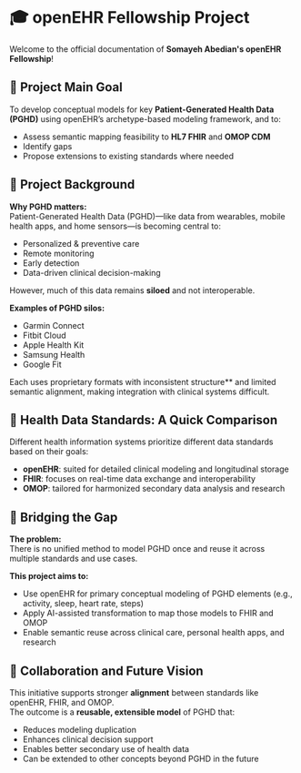 # 🎓 openEHR Fellowship Project
Welcome to the official documentation of **Somayeh Abedian's openEHR Fellowship**!

## 🎯 Project Main Goal
To develop conceptual models for key **Patient-Generated Health Data (PGHD)** using openEHR’s archetype-based modeling framework, and to:
- Assess semantic mapping feasibility to **HL7 FHIR** and **OMOP CDM**
- Identify gaps
- Propose extensions to existing standards where needed

## 🧠 Project Background
**Why PGHD matters:**  
Patient-Generated Health Data (PGHD)—like data from wearables, mobile health apps, and home sensors—is becoming central to:
- Personalized & preventive care
- Remote monitoring
- Early detection
- Data-driven clinical decision-making

However, much of this data remains **siloed** and not interoperable.

**Examples of PGHD silos:**
- Garmin Connect
- Fitbit Cloud
- Apple Health Kit
- Samsung Health
- Google Fit

Each uses proprietary formats with inconsistent structure** and limited semantic alignment, making integration with clinical systems difficult.

## 🧬 Health Data Standards: A Quick Comparison
Different health information systems prioritize different data standards based on their goals:
- **openEHR**: suited for detailed clinical modeling and longitudinal storage
- **FHIR**: focuses on real-time data exchange and interoperability
- **OMOP**: tailored for harmonized secondary data analysis and research

## 🧩 Bridging the Gap
**The problem:**  
There is no unified method to model PGHD once and reuse it across multiple standards and use cases.

**This project aims to:**
- Use openEHR for primary conceptual modeling of PGHD elements (e.g., activity, sleep, heart rate, steps)
- Apply AI-assisted transformation to map those models to FHIR and OMOP
- Enable semantic reuse across clinical care, personal health apps, and research

## 🤝 Collaboration and Future Vision
This initiative supports stronger **alignment** between standards like openEHR, FHIR, and OMOP.  
The outcome is a **reusable, extensible model** of PGHD that:
- Reduces modeling duplication
- Enhances clinical decision support
- Enables better secondary use of health data
- Can be extended to other concepts beyond PGHD in the future
